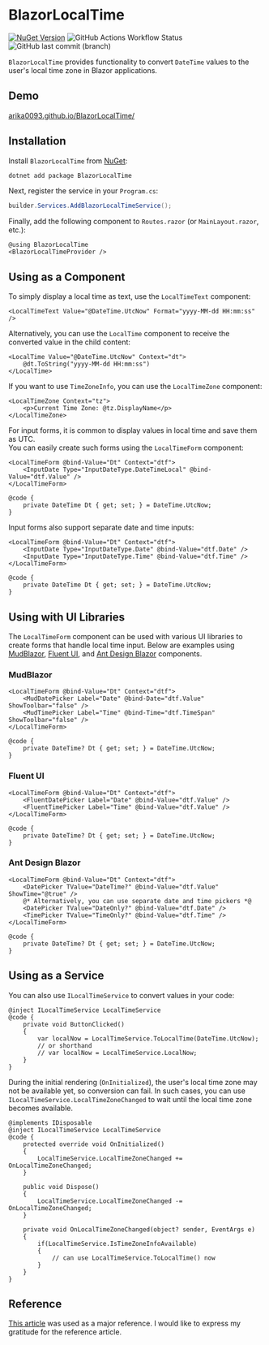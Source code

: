 ﻿# BlazorLocalTime

[![NuGet Version](https://img.shields.io/nuget/v/BlazorLocalTime?style=flat-square&logo=NuGet&color=0080CC)](https://www.nuget.org/packages/BlazorLocalTime/) ![GitHub Actions Workflow Status](https://img.shields.io/github/actions/workflow/status/arika0093/BlazorLocalTime/test.yaml?branch=main&label=Test&style=flat-square) ![GitHub last commit (branch)](https://img.shields.io/github/last-commit/arika0093/BlazorLocalTime?style=flat-square)

`BlazorLocalTime` provides functionality to convert `DateTime` values to the user's local time zone in Blazor applications.

## Demo
[arika0093.github.io/BlazorLocalTime/](https://arika0093.github.io/BlazorLocalTime/)

## Installation
Install `BlazorLocalTime` from [NuGet](https://www.nuget.org/packages/BlazorLocalTime):

```bash
dotnet add package BlazorLocalTime
```

Next, register the service in your `Program.cs`:

```csharp
builder.Services.AddBlazorLocalTimeService();
```

Finally, add the following component to `Routes.razor` (or `MainLayout.razor`, etc.):

```razor
@using BlazorLocalTime
<BlazorLocalTimeProvider />
```

## Using as a Component

To simply display a local time as text, use the `LocalTimeText` component:

```razor
<LocalTimeText Value="@DateTime.UtcNow" Format="yyyy-MM-dd HH:mm:ss" />
```

Alternatively, you can use the `LocalTime` component to receive the converted value in the child content:

```razor
<LocalTime Value="@DateTime.UtcNow" Context="dt">
    @dt.ToString("yyyy-MM-dd HH:mm:ss")
</LocalTime>
```

If you want to use `TimeZoneInfo`, you can use the `LocalTimeZone` component:

```razor
<LocalTimeZone Context="tz">
    <p>Current Time Zone: @tz.DisplayName</p>
</LocalTimeZone>
```

For input forms, it is common to display values in local time and save them as UTC.  
You can easily create such forms using the `LocalTimeForm` component:

```razor
<LocalTimeForm @bind-Value="Dt" Context="dtf">
    <InputDate Type="InputDateType.DateTimeLocal" @bind-Value="dtf.Value" />
</LocalTimeForm>

@code {
    private DateTime Dt { get; set; } = DateTime.UtcNow;
}
```

Input forms also support separate date and time inputs:

```razor
<LocalTimeForm @bind-Value="Dt" Context="dtf">
    <InputDate Type="InputDateType.Date" @bind-Value="dtf.Date" />
    <InputDate Type="InputDateType.Time" @bind-Value="dtf.Time" />
</LocalTimeForm>

@code {
    private DateTime Dt { get; set; } = DateTime.UtcNow;
}
```

## Using with UI Libraries

The `LocalTimeForm` component can be used with various UI libraries to create forms that handle local time input.
Below are examples using [MudBlazor](https://mudblazor.com/), [Fluent UI](https://www.fluentui-blazor.net), and [Ant Design Blazor](https://antblazor.com/) components.

### MudBlazor

```razor
<LocalTimeForm @bind-Value="Dt" Context="dtf">
    <MudDatePicker Label="Date" @bind-Date="dtf.Value" ShowToolbar="false" />
    <MudTimePicker Label="Time" @bind-Time="dtf.TimeSpan" ShowToolbar="false" />
</LocalTimeForm>

@code {
    private DateTime? Dt { get; set; } = DateTime.UtcNow;
}
```

### Fluent UI

```razor
<LocalTimeForm @bind-Value="Dt" Context="dtf">
    <FluentDatePicker Label="Date" @bind-Value="dtf.Value" />
    <FluentTimePicker Label="Time" @bind-Value="dtf.Value" />
</LocalTimeForm>
    
@code {
    private DateTime? Dt { get; set; } = DateTime.UtcNow;
}
```

### Ant Design Blazor

```razor
<LocalTimeForm @bind-Value="Dt" Context="dtf">
    <DatePicker TValue="DateTime?" @bind-Value="dtf.Value" ShowTime="@true" />
    @* Alternatively, you can use separate date and time pickers *@
    <DatePicker TValue="DateOnly?" @bind-Value="dtf.Date" />
    <TimePicker TValue="TimeOnly?" @bind-Value="dtf.Time" />
</LocalTimeForm>

@code {
    private DateTime? Dt { get; set; } = DateTime.UtcNow;
}
```

## Using as a Service

You can also use `ILocalTimeService` to convert values in your code:

```razor
@inject ILocalTimeService LocalTimeService
@code {
    private void ButtonClicked()
    {
        var localNow = LocalTimeService.ToLocalTime(DateTime.UtcNow);
        // or shorthand
        // var localNow = LocalTimeService.LocalNow;
    }
}
```

During the initial rendering (`OnInitialized`), the user's local time zone may not be available yet, so conversion can fail.
In such cases, you can use `ILocalTimeService.LocalTimeZoneChanged` to wait until the local time zone becomes available.

```razor
@implements IDisposable
@inject ILocalTimeService LocalTimeService
@code {
    protected override void OnInitialized()
    {
        LocalTimeService.LocalTimeZoneChanged += OnLocalTimeZoneChanged;
    }

    public void Dispose()
    {
        LocalTimeService.LocalTimeZoneChanged -= OnLocalTimeZoneChanged;
    }

    private void OnLocalTimeZoneChanged(object? sender, EventArgs e)
    {
        if(LocalTimeService.IsTimeZoneInfoAvailable)
        {
            // can use LocalTimeService.ToLocalTime() now
        }
    }
}
```

## Reference

[This article](https://www.meziantou.net/convert-datetime-to-user-s-time-zone-with-server-side-blazor-time-provider.htm) was used as a major reference. I would like to express my gratitude for the reference article.
